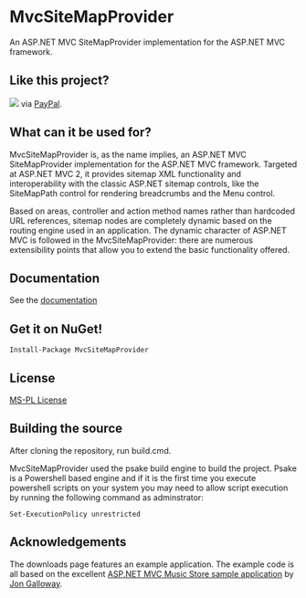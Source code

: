 # MvcSiteMapProvider
An ASP.NET MVC SiteMapProvider implementation for the ASP.NET MVC framework.

## Like this project?
[<img src="https://www.paypal.com/en_US/i/btn/btn_donate_SM.gif">](https://www.paypal.com/cgi-bin/webscr?cmd=_s-xclick&hosted_button_id=C8GLSG8E33NA4) via [PayPal](https://www.paypal.com/cgi-bin/webscr?cmd=_s-xclick&hosted_button_id=C8GLSG8E33NA4).

## What can it be used for?
MvcSiteMapProvider is, as the name implies, an ASP.NET MVC SiteMapProvider implementation for the ASP.NET MVC framework. Targeted at ASP.NET MVC 2, it provides sitemap XML functionality and interoperability with the classic ASP.NET sitemap controls, like the SiteMapPath control for rendering breadcrumbs and the Menu control.

Based on areas, controller and action method names rather than hardcoded URL references, sitemap nodes are completely dynamic based on the routing engine used in an application. The dynamic character of ASP.NET MVC is followed in the MvcSiteMapProvider: there are numerous extensibility points that allow you to extend the basic functionality offered.

## Documentation
See the [documentation](https://github.com/maartenba/MvcSiteMapProvider/wiki)

## Get it on NuGet!

    Install-Package MvcSiteMapProvider
	
## License
[MS-PL License](https://github.com/maartenba/MvcSiteMapProvider/blob/master/LICENSE.md)

## Building the source
After cloning the repository, run build.cmd.

MvcSiteMapProvider used the psake build engine to build the project. Psake is a Powershell based engine and if it is the first time you execute powershell scripts on your system you may need to allow script execution by running the following command as adminstrator:

    Set-ExecutionPolicy unrestricted

## Acknowledgements
The downloads page features an example application. The example code is all based on the excellent [ASP.NET MVC Music Store sample application](http://www.asp.net/mvc/videos/mvc-2/music-store/mvc-music-store-part-1-intro,-tools,-and-project-structure) by [Jon Galloway](http://weblogs.asp.net/jgalloway/).